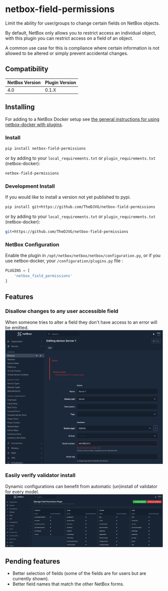 # netbox-field-permissions

Limit the ability for user/groups to change certain fields on NetBox objects.

By default, NetBox only allows you to restrict access an individual object, with this plugin you can restrict access on a field of an object.

A common use case for this is compliance where certain information is not allowed to be altered or simply prevent accidental changes.
## Compatibility

| NetBox Version | Plugin Version |
|----------------|----------------|
| 4.0            | 0.1.X          |

## Installing

For adding to a NetBox Docker setup see
[the general instructions for using netbox-docker with plugins](https://github.com/netbox-community/netbox-docker/wiki/Using-Netbox-Plugins).

### Install

```bash
pip install netbox-field-permissions
```

or by adding to your `local_requirements.txt` or `plugin_requirements.txt` (netbox-docker):

```bash
netbox-field-permissions
```

### Development Install

If you would like to install a version not yet published to pypi.

```bash
pip install git+https://github.com/TheDJVG/netbox-field-permissions
```

or by adding to your `local_requirements.txt` or `plugin_requirements.txt` (netbox-docker):

```bash
git+https://github.com/TheDJVG/netbox-field-permissions
```

### NetBox Configuration

Enable the plugin in `/opt/netbox/netbox/netbox/configuration.py`,
or if you use netbox-docker, your `/configuration/plugins.py` file :

```python
PLUGINS = [
    'netbox_field_permissions'
]
```

## Features

### Disallow changes to any user accessible field

When someone tries to alter a field they don't have access to an error will be emitted.
![Example permission denied](docs/img/action_denied.png)

### Easily verify validator install
Dynamic configurations can benefit from automatic (un)install of validator for every model.
![Config validation](docs/img/validator_config.png)

## Pending features
- Better selection of fields (some of the fields are for users but are currently shown).
- Better field names that match the other NetBox forms.
